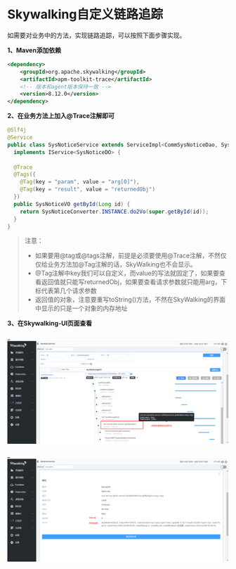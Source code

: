 # Skywalking自定义链路追踪

如需要对业务中的方法，实现链路追踪，可以按照下面步骤实现。

**1、Maven添加依赖**

```xml
<dependency>
    <groupId>org.apache.skywalking</groupId>
    <artifactId>apm-toolkit-trace</artifactId>
    <!-- 版本和agent版本保持一致 -->
    <version>8.12.0</version>
</dependency>
```

**2、在业务方法上加入@Trace注解即可**

```java
@Slf4j
@Service
public class SysNoticeService extends ServiceImpl<CommSysNoticeDao, SysNoticeDO>
  implements IService<SysNoticeDO> {

  @Trace
  @Tags({
    @Tag(key = "param", value = "arg[0]"),
    @Tag(key = "result", value = "returnedObj")
  })
  public SysNoticeVO getById(Long id) {
    return SysNoticeConverter.INSTANCE.do2Vo(super.getById(id));
  }
}
```

> 注意：
> * 如果要用@tag或@tags注解，前提是必须要使用@Trace注解，不然仅仅给业务方法加@Tag注解的话，SkyWalking也不会显示。
> * @Tag注解中key我们可以自定义，而value的写法就固定了，如果要查看返回值就只能写returnedObj，如果要查看请求参数就只能用arg，下标代表第几个请求参数
> * 返回值的对象，注意要重写toString()方法，不然在SkyWalking的界面中显示的只是一个对象的内存地址

**3、在Skywalking-UI页面查看**

_![图片](../_media/Snipaste_2022-10-07_19-25-22.png ':size=100%')

_![图片](../_media/Snipaste_2022-10-07_19-29-58.png ':size=100%')
